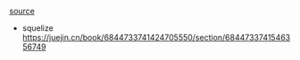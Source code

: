 [source](https://github.com/wunci/Koa2-blog/blob/master/lib/mysql.js)

- squelize
    https://juejin.cn/book/6844733741424705550/section/6844733741546356749